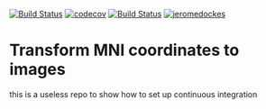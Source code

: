 [![Build Status](https://dev.azure.com/jeromeRjIwe5f6zCDqJBVU/brain_coords/_apis/build/status/jeromedockes.brain_coords?branchName=master)](https://dev.azure.com/jeromeRjIwe5f6zCDqJBVU/brain_coords/_build/latest?definitionId=2&branchName=master) [![codecov](https://codecov.io/gh/jeromedockes/brain_coords/branch/master/graph/badge.svg)](https://codecov.io/gh/jeromedockes/brain_coords) [![Build Status](https://travis-ci.org/jeromedockes/brain_coords.svg?branch=master)](https://travis-ci.org/jeromedockes/brain_coords) [![jeromedockes](https://circleci.com/gh/jeromedockes/brain_coords.svg?style=shield)](https://app.circleci.com/pipelines/github/jeromedockes/brain_coords)



# Transform MNI coordinates to images

this is a useless repo to show how to set up continuous integration

